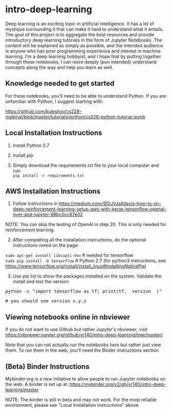 # intro-deep-learning
Deep learning is an exciting topic in artificial intelligence. It has a lot of mystique surrounding it that can make it hard to understand what it entails. The goal of this project is to aggregate the best resources and provide introductory deep learning tutorials in the form of Jupyter Notebooks. The content will be explained as simply as possible, and the intended audience is anyone who has prior programming experience and interest in machine learning. I'm a deep learning hobbyist, and I hope that by putting together through these notebooks, I can more deeply (pun intended) understand concepts along the way and help you learn as well.

## Knowledge needed to get started

For these notebooks, you'll need to be able to understand Python. If you are unfamiliar with Python, I suggest starting with:

https://github.com/kuleshov/cs228-material/blob/master/tutorials/python/cs228-python-tutorial.ipynb

## Local Installation Instructions

1) Install Python 2.7

2) Install pip

3) Simply download the requirements.txt file to your local computer and run:<br/>
`pip install -r requirements.txt`

## AWS Installation Instructions

1) Follow instructions in https://medium.com/@DJVJallday/a-how-to-on-deep-reinforcement-learning-setup-aws-with-keras-tensorflow-openai-gym-and-jupyter-88bc0cc67e02  

NOTE: You can skip the testing of OpenAI in step 20. This is only needed for reinforcement learning.

2) After completing all the installation instructions, do the optional instructions noted on the page:

`sudo apt-get install libcupti-dev`  # needed for tensorflow<br/>
`sudo pip install -U tensorflow`   # Python 2.7 (for python3 instructions, see https://www.tensorflow.org/install/install_linux#InstallingNativePip)<br/>

3) Use pip list to show the packages installed on the system. Validate the install and test the version:

<pre>python -c "import tensorflow as tf; print(tf.__version__)"</pre>
<pre># you should see version x.y.z</pre>

## Viewing notebooks online in nbviewer

If you do not want to use Github but rather Jupyter's nbviewer, visit
https://nbviewer.jupyter.org/github/vr140/intro-deep-learning/tree/master/

Note that you can not actually run the notebooks here but rather just view them. To run
them in the web, you'll need the Binder instructions section.

## (Beta) Binder Instructions

Mybinder.org is a new initiative to allow people to run Jupyter notebooks
on the web. A binder is set up at:
https://mybinder.org/v2/gh/vr140/intro-deep-learning/master

NOTE: The binder is still in beta and may not work. For the most reliable environment,
please see "Local Installation Instructions" above.

